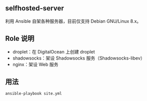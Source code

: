selfhosted-server
-----------------

利用 Ansible 自架各种服务器，目前仅支持 Debian GNU/Linux 8.x。

## Role 说明

+ droplet：在 DigitalOcean 上创建 droplet
+ shadowsocks：架设 Shadowsocks 服务（Shadowsocks-libev）
+ nginx：架设 Web 服务

## 用法

    ansible-playbook site.yml
